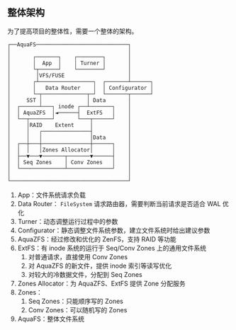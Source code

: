 ## 整体架构

为了提高项目的整体性，需要一个整体的架构。

```
┌──AquaFS─────────────────────────────┐
│                                     │
│       ┌───────┐    ┌────────┐       │
│       │  App  │    │ Turner │       │
│       └┬──────┘    └────────┘       │
│        │VFS/FUSE                    │
│       ┌┴─────────────────┐  ┌───────┴──────┐
│       │   Data Router    │  │ Configurator │
│       └─┬──────────────┬─┘  └───────┬──────┘
│     SST │              │ Data       │
│  ┌──────┴───┐ inode ┌──┴───────┐    │
│  │ AquaZFS  │◄──────┤  ExtFS   │    │
│  └──┬───────┘       └───┬──────┘    │
│     │RAID    Extent     │           │
│     │   ┌───────────────┤           │
│     │   │               │Data       │
│  ┌──┼───┼───────────────┼──────┐    │
│  │  │   │Zones Allocator│      │    │
│  ├──▼───▼───────┬───────▼──────┤    │
│  │ Seq Zones    │ Conv Zones   │    │
│  └──────────────┴──────────────┘    │
│                                     │
└─────────────────────────────────────┘
```

1. App：文件系统请求负载
2. Data Router： `FileSystem` 请求路由器，需要判断当前请求是否适合 WAL 优化
3. Turner：动态调整运行过程中的参数
4. Configurator：静态调整文件系统参数，建立文件系统时给出建议参数
5. AquaZFS：经过修改和优化的 ZenFS，支持 RAID 等功能
6. ExtFS：有 inode 系统的运行于 Seq/Conv Zones 上的通用文件系统
   1. 对普通请求，直接使用 Conv Zones
   2. 对 AquaZFS 的新文件，提供 inode 索引等读写优化
   3. 对较大的冷数据文件，分配到 Seq Zones
7. Zones Allocator：为 AquaZFS、ExtFS 提供 Zone 分配服务
8. Zones：
   1. Seq Zones：只能顺序写的 Zones
   2. Conv Zones：可以随机写的 Zones
9. AquaFS：整体文件系统

